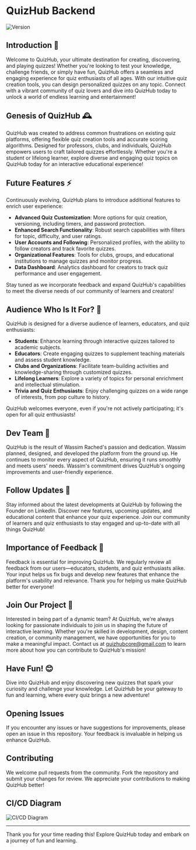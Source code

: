 # QuizHub Backend

![Version](https://img.shields.io/badge/version-v0.1.5-blue)

## Introduction 📖

Welcome to QuizHub, your ultimate destination for creating, discovering, and playing quizzes! Whether you're looking to test your knowledge, challenge friends, or simply have fun, QuizHub offers a seamless and engaging experience for quiz enthusiasts of all ages. With our intuitive quiz creation tools, you can design personalized quizzes on any topic. Connect with a vibrant community of quiz lovers and dive into QuizHub today to unlock a world of endless learning and entertainment!

## Genesis of QuizHub 🕰️

QuizHub was created to address common frustrations on existing quiz platforms, offering flexible quiz creation tools and accurate scoring algorithms. Designed for professors, clubs, and individuals, QuizHub empowers users to craft tailored quizzes effortlessly. Whether you're a student or lifelong learner, explore diverse and engaging quiz topics on QuizHub today for an interactive educational experience!

## Future Features ⚡

Continuously evolving, QuizHub plans to introduce additional features to enrich user experience:

- **Advanced Quiz Customization**: More options for quiz creation, versioning, including timers, and password protection.
- **Enhanced Search Functionality**: Robust search capabilities with filters for topic, difficulty, and user ratings.
- **User Accounts and Following**: Personalized profiles, with the ability to follow creators and track favorite quizzes.
- **Organizational Features**: Tools for clubs, groups, and educational institutions to manage quizzes and monitor progress.
- **Data Dashboard**: Analytics dashboard for creators to track quiz performance and user engagement.

Stay tuned as we incorporate feedback and expand QuizHub's capabilities to meet the diverse needs of our community of learners and creators!

## Audience Who Is It For? 👥

QuizHub is designed for a diverse audience of learners, educators, and quiz enthusiasts:

- **Students**: Enhance learning through interactive quizzes tailored to academic subjects.
- **Educators**: Create engaging quizzes to supplement teaching materials and assess student knowledge.
- **Clubs and Organizations**: Facilitate team-building activities and knowledge-sharing through customized quizzes.
- **Lifelong Learners**: Explore a variety of topics for personal enrichment and intellectual stimulation.
- **Trivia and Quiz Enthusiasts**: Enjoy challenging quizzes on a wide range of interests, from pop culture to history.

QuizHub welcomes everyone, even if you're not actively participating; it's open for all quiz enthusiasts!

## Dev Team 🔧

QuizHub is the result of Wassim Rached's passion and dedication. Wassim planned, designed, and developed the platform from the ground up. He continues to monitor every aspect of QuizHub, ensuring it runs smoothly and meets users' needs. Wassim's commitment drives QuizHub's ongoing improvements and user-friendly experience.

## Follow Updates 📝

Stay informed about the latest developments at QuizHub by following the Founder on LinkedIn. Discover new features, upcoming updates, and educational content that enhance your quiz experience. Join our community of learners and quiz enthusiasts to stay engaged and up-to-date with all things QuizHub!

## Importance of Feedback 💬

Feedback is essential for improving QuizHub. We regularly review all feedback from our users—educators, students, and quiz enthusiasts alike. Your input helps us fix bugs and develop new features that enhance the platform's usability and relevance. Thank you for helping us make QuizHub better for everyone!

## Join Our Project 🤝

Interested in being part of a dynamic team? At QuizHub, we're always looking for passionate individuals to join us in shaping the future of interactive learning. Whether you're skilled in development, design, content creation, or community management, we have opportunities for you to make a meaningful impact. Contact us at quizhubcore@gmail.com to learn more about how you can contribute to QuizHub's mission!

## Have Fun! 😊

Dive into QuizHub and enjoy discovering new quizzes that spark your curiosity and challenge your knowledge. Let QuizHub be your gateway to fun and learning, where every quiz brings a new adventure!

## Opening Issues

If you encounter any issues or have suggestions for improvements, please open an issue in this repository. Your feedback is invaluable in helping us enhance QuizHub.

## Contributing

We welcome pull requests from the community. Fork the repository and submit your changes for review. We appreciate your contributions to making QuizHub better!

## CI/CD Diagram

![CI/CD Diagram](https://i.ibb.co/fSprPPX/diagram-export-8-5-2024-5-08-50-PM.png)

---

Thank you for your time reading this! Explore QuizHub today and embark on a journey of fun and learning.
